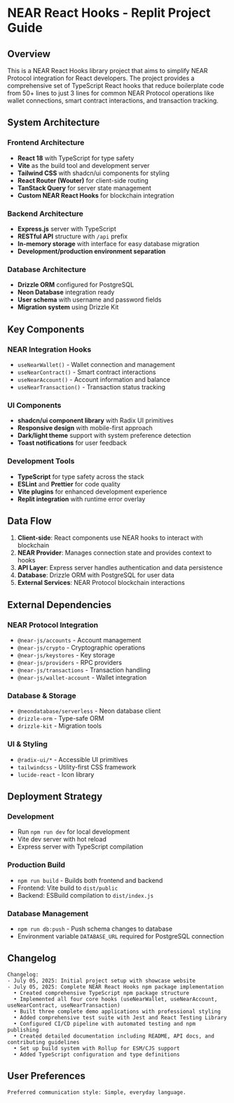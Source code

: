 # NEAR React Hooks - Replit Project Guide

## Overview

This is a NEAR React Hooks library project that aims to simplify NEAR Protocol integration for React developers. The project provides a comprehensive set of TypeScript React hooks that reduce boilerplate code from 50+ lines to just 3 lines for common NEAR Protocol operations like wallet connections, smart contract interactions, and transaction tracking.

## System Architecture

### Frontend Architecture
- **React 18** with TypeScript for type safety
- **Vite** as the build tool and development server
- **Tailwind CSS** with shadcn/ui components for styling
- **React Router (Wouter)** for client-side routing
- **TanStack Query** for server state management
- **Custom NEAR React Hooks** for blockchain integration

### Backend Architecture
- **Express.js** server with TypeScript
- **RESTful API** structure with `/api` prefix
- **In-memory storage** with interface for easy database migration
- **Development/production environment separation**

### Database Architecture
- **Drizzle ORM** configured for PostgreSQL
- **Neon Database** integration ready
- **User schema** with username and password fields
- **Migration system** using Drizzle Kit

## Key Components

### NEAR Integration Hooks
- `useNearWallet()` - Wallet connection and management
- `useNearContract()` - Smart contract interactions
- `useNearAccount()` - Account information and balance
- `useNearTransaction()` - Transaction status tracking

### UI Components
- **shadcn/ui component library** with Radix UI primitives
- **Responsive design** with mobile-first approach
- **Dark/light theme** support with system preference detection
- **Toast notifications** for user feedback

### Development Tools
- **TypeScript** for type safety across the stack
- **ESLint** and **Prettier** for code quality
- **Vite plugins** for enhanced development experience
- **Replit integration** with runtime error overlay

## Data Flow

1. **Client-side**: React components use NEAR hooks to interact with blockchain
2. **NEAR Provider**: Manages connection state and provides context to hooks
3. **API Layer**: Express server handles authentication and data persistence
4. **Database**: Drizzle ORM with PostgreSQL for user data
5. **External Services**: NEAR Protocol blockchain interactions

## External Dependencies

### NEAR Protocol Integration
- `@near-js/accounts` - Account management
- `@near-js/crypto` - Cryptographic operations
- `@near-js/keystores` - Key storage
- `@near-js/providers` - RPC providers
- `@near-js/transactions` - Transaction handling
- `@near-js/wallet-account` - Wallet integration

### Database & Storage
- `@neondatabase/serverless` - Neon database client
- `drizzle-orm` - Type-safe ORM
- `drizzle-kit` - Migration tools

### UI & Styling
- `@radix-ui/*` - Accessible UI primitives
- `tailwindcss` - Utility-first CSS framework
- `lucide-react` - Icon library

## Deployment Strategy

### Development
- Run `npm run dev` for local development
- Vite dev server with hot reload
- Express server with TypeScript compilation

### Production Build
- `npm run build` - Builds both frontend and backend
- Frontend: Vite build to `dist/public`
- Backend: ESBuild compilation to `dist/index.js`

### Database Management
- `npm run db:push` - Push schema changes to database
- Environment variable `DATABASE_URL` required for PostgreSQL connection

## Changelog

```
Changelog:
- July 05, 2025: Initial project setup with showcase website
- July 05, 2025: Complete NEAR React Hooks npm package implementation
  • Created comprehensive TypeScript npm package structure
  • Implemented all four core hooks (useNearWallet, useNearAccount, useNearContract, useNearTransaction)
  • Built three complete demo applications with professional styling
  • Added comprehensive test suite with Jest and React Testing Library
  • Configured CI/CD pipeline with automated testing and npm publishing
  • Created detailed documentation including README, API docs, and contributing guidelines
  • Set up build system with Rollup for ESM/CJS support
  • Added TypeScript configuration and type definitions
```

## User Preferences

```
Preferred communication style: Simple, everyday language.
```